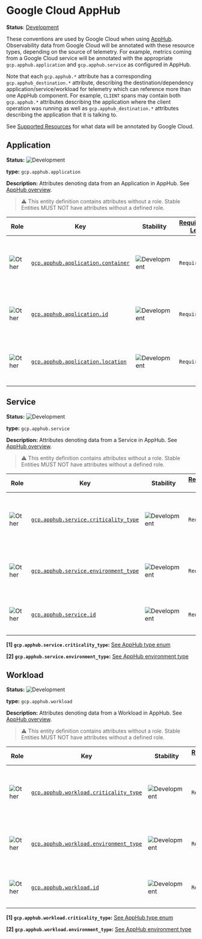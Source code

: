 # Google Cloud AppHub

**Status**: [Development][DocumentStatus]

These conventions are used by Google Cloud when using [AppHub](https://cloud.google.com/app-hub/docs/overview). Observability
data from Google Cloud will be annotated with these resource types, depending
on the source of telemetry. For example, metrics coming from a Google Cloud
service will be annotated with the appropriate `gcp.apphub.application` and
`gcp.apphub.service` as configured in AppHub.

Note that each `gcp.apphub.*` attribute has a corresponding `gcp.apphub_destination.*` attribute, describing the
destination/dependency application/service/workload for telemetry which can reference more than one AppHub component.
For example, `CLIENT` spans may contain both `gcp.apphub.*` attributes describing the application where the client
operation was running as well as `gcp.apphub_destination.*` attributes describing the application that it is talking to.

See [Supported Resources](https://cloud.google.com/app-hub/docs/supported-resources) for what data will be annotated by Google Cloud.

## Application

<!-- semconv entity.gcp.apphub.application -->
<!-- NOTE: THIS TEXT IS AUTOGENERATED. DO NOT EDIT BY HAND. -->
<!-- see templates/registry/markdown/snippet.md.j2 -->
<!-- prettier-ignore-start -->
<!-- markdownlint-capture -->
<!-- markdownlint-disable -->

**Status:** ![Development](https://img.shields.io/badge/-development-blue)

**type:** `gcp.apphub.application`

**Description:** Attributes denoting data from an Application in AppHub. See [AppHub overview](https://cloud.google.com/app-hub/docs/overview).

> :warning: This entity definition contains attributes without a role.
> Stable Entities MUST NOT have attributes without a defined role.

| Role | Key | Stability | [Requirement Level](https://opentelemetry.io/docs/specs/semconv/general/attribute-requirement-level/) | Value Type | Description | Example Values |
|---|---|---|---|---|---|---|
| ![Other](https://img.shields.io/badge/-other-red) | [`gcp.apphub.application.container`](/docs/registry/attributes/gcp.md) | ![Development](https://img.shields.io/badge/-development-blue) | `Required` | string | The container within GCP where the AppHub application is defined. | `projects/my-container-project` |
| ![Other](https://img.shields.io/badge/-other-red) | [`gcp.apphub.application.id`](/docs/registry/attributes/gcp.md) | ![Development](https://img.shields.io/badge/-development-blue) | `Required` | string | The name of the application as configured in AppHub. | `my-application` |
| ![Other](https://img.shields.io/badge/-other-red) | [`gcp.apphub.application.location`](/docs/registry/attributes/gcp.md) | ![Development](https://img.shields.io/badge/-development-blue) | `Required` | string | The GCP zone or region where the application is defined. | `us-central1` |


<!-- markdownlint-restore -->
<!-- prettier-ignore-end -->
<!-- END AUTOGENERATED TEXT -->
<!-- endsemconv -->

## Service

<!-- semconv entity.gcp.apphub.service -->
<!-- NOTE: THIS TEXT IS AUTOGENERATED. DO NOT EDIT BY HAND. -->
<!-- see templates/registry/markdown/snippet.md.j2 -->
<!-- prettier-ignore-start -->
<!-- markdownlint-capture -->
<!-- markdownlint-disable -->

**Status:** ![Development](https://img.shields.io/badge/-development-blue)

**type:** `gcp.apphub.service`

**Description:** Attributes denoting data from a Service in AppHub. See [AppHub overview](https://cloud.google.com/app-hub/docs/overview).

> :warning: This entity definition contains attributes without a role.
> Stable Entities MUST NOT have attributes without a defined role.

| Role | Key | Stability | [Requirement Level](https://opentelemetry.io/docs/specs/semconv/general/attribute-requirement-level/) | Value Type | Description | Example Values |
|---|---|---|---|---|---|---|
| ![Other](https://img.shields.io/badge/-other-red) | [`gcp.apphub.service.criticality_type`](/docs/registry/attributes/gcp.md) | ![Development](https://img.shields.io/badge/-development-blue) | `Required` | string | Criticality of a service indicates its importance to the business. [1] | `MISSION_CRITICAL`; `HIGH`; `MEDIUM` |
| ![Other](https://img.shields.io/badge/-other-red) | [`gcp.apphub.service.environment_type`](/docs/registry/attributes/gcp.md) | ![Development](https://img.shields.io/badge/-development-blue) | `Required` | string | Environment of a service is the stage of a software lifecycle. [2] | `PRODUCTION`; `STAGING`; `TEST` |
| ![Other](https://img.shields.io/badge/-other-red) | [`gcp.apphub.service.id`](/docs/registry/attributes/gcp.md) | ![Development](https://img.shields.io/badge/-development-blue) | `Required` | string | The name of the service as configured in AppHub. | `my-service` |

**[1] `gcp.apphub.service.criticality_type`:** [See AppHub type enum](https://cloud.google.com/app-hub/docs/reference/rest/v1/Attributes#type)

**[2] `gcp.apphub.service.environment_type`:** [See AppHub environment type](https://cloud.google.com/app-hub/docs/reference/rest/v1/Attributes#type_1)
<!-- markdownlint-restore -->
<!-- prettier-ignore-end -->
<!-- END AUTOGENERATED TEXT -->
<!-- endsemconv -->

## Workload

<!-- semconv entity.gcp.apphub.workload -->
<!-- NOTE: THIS TEXT IS AUTOGENERATED. DO NOT EDIT BY HAND. -->
<!-- see templates/registry/markdown/snippet.md.j2 -->
<!-- prettier-ignore-start -->
<!-- markdownlint-capture -->
<!-- markdownlint-disable -->

**Status:** ![Development](https://img.shields.io/badge/-development-blue)

**type:** `gcp.apphub.workload`

**Description:** Attributes denoting data from a Workload in AppHub. See [AppHub overview](https://cloud.google.com/app-hub/docs/overview).

> :warning: This entity definition contains attributes without a role.
> Stable Entities MUST NOT have attributes without a defined role.

| Role | Key | Stability | [Requirement Level](https://opentelemetry.io/docs/specs/semconv/general/attribute-requirement-level/) | Value Type | Description | Example Values |
|---|---|---|---|---|---|---|
| ![Other](https://img.shields.io/badge/-other-red) | [`gcp.apphub.workload.criticality_type`](/docs/registry/attributes/gcp.md) | ![Development](https://img.shields.io/badge/-development-blue) | `Required` | string | Criticality of a workload indicates its importance to the business. [1] | `MISSION_CRITICAL`; `HIGH`; `MEDIUM` |
| ![Other](https://img.shields.io/badge/-other-red) | [`gcp.apphub.workload.environment_type`](/docs/registry/attributes/gcp.md) | ![Development](https://img.shields.io/badge/-development-blue) | `Required` | string | Environment of a workload is the stage of a software lifecycle. [2] | `PRODUCTION`; `STAGING`; `TEST` |
| ![Other](https://img.shields.io/badge/-other-red) | [`gcp.apphub.workload.id`](/docs/registry/attributes/gcp.md) | ![Development](https://img.shields.io/badge/-development-blue) | `Required` | string | The name of the workload as configured in AppHub. | `my-workload` |

**[1] `gcp.apphub.workload.criticality_type`:** [See AppHub type enum](https://cloud.google.com/app-hub/docs/reference/rest/v1/Attributes#type)

**[2] `gcp.apphub.workload.environment_type`:** [See AppHub environment type](https://cloud.google.com/app-hub/docs/reference/rest/v1/Attributes#type_1)
<!-- markdownlint-restore -->
<!-- prettier-ignore-end -->
<!-- END AUTOGENERATED TEXT -->
<!-- endsemconv -->

[DocumentStatus]: https://opentelemetry.io/docs/specs/otel/document-status
